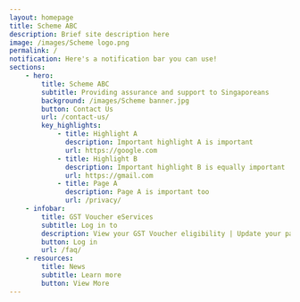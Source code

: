 ```yaml
---
layout: homepage
title: Scheme ABC
description: Brief site description here
image: /images/Scheme logo.png
permalink: /
notification: Here's a notification bar you can use!
sections:
    - hero:
        title: Scheme ABC
        subtitle: Providing assurance and support to Singaporeans
        background: /images/Scheme banner.jpg
        button: Contact Us
        url: /contact-us/
        key_highlights:
            - title: Highlight A
              description: Important highlight A is important
              url: https://google.com
            - title: Highlight B
              description: Important highlight B is equally important
              url: https://gmail.com
            - title: Page A
              description: Page A is important too
              url: /privacy/
    - infobar:
        title: GST Voucher eServices
        subtitle: Log in to
        description: View your GST Voucher eligibility | Update your payment mode | Update your SMS subscription | Submit an enquiry
        button: Log in
        url: /faq/
    - resources:
        title: News
        subtitle: Learn more
        button: View More
---
```


